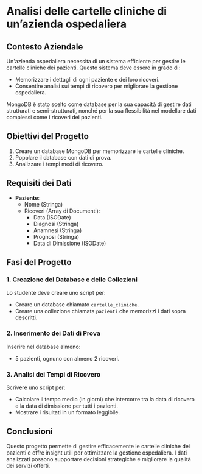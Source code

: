 # Analisi delle cartelle cliniche di un’azienda ospedaliera

## Contesto Aziendale
Un'azienda ospedaliera necessita di un sistema efficiente per gestire le cartelle cliniche dei pazienti. Questo sistema deve essere in grado di:
- Memorizzare i dettagli di ogni paziente e dei loro ricoveri.
- Consentire analisi sui tempi di ricovero per migliorare la gestione ospedaliera.

MongoDB è stato scelto come database per la sua capacità di gestire dati strutturati e semi-strutturati, nonché per la sua flessibilità nel modellare dati complessi come i ricoveri dei pazienti.

## Obiettivi del Progetto
1. Creare un database MongoDB per memorizzare le cartelle cliniche.
2. Popolare il database con dati di prova.
3. Analizzare i tempi medi di ricovero.

## Requisiti dei Dati

- **Paziente**:
  - Nome (Stringa)
  - Ricoveri (Array di Documenti):
    - Data (ISODate)
    - Diagnosi (Stringa)
    - Anamnesi (Stringa)
    - Prognosi (Stringa)
    - Data di Dimissione (ISODate)

## Fasi del Progetto

### 1. Creazione del Database e delle Collezioni
Lo studente deve creare uno script per:
- Creare un database chiamato `cartelle_cliniche`.
- Creare una collezione chiamata `pazienti` che memorizzi i dati sopra descritti.

### 2. Inserimento dei Dati di Prova
Inserire nel database almeno:
- 5 pazienti, ognuno con almeno 2 ricoveri.

### 3. Analisi dei Tempi di Ricovero
Scrivere uno script per:
- Calcolare il tempo medio (in giorni) che intercorre tra la data di ricovero e la data di dimissione per tutti i pazienti.
- Mostrare i risultati in un formato leggibile.


## Conclusioni
Questo progetto permette di gestire efficacemente le cartelle cliniche dei pazienti e offre insight utili per ottimizzare la gestione ospedaliera. I dati analizzati possono supportare decisioni strategiche e migliorare la qualità dei servizi offerti.
